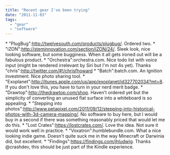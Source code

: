 ```yaml
---
title: "Recent gear I've been trying"
date: "2011-11-03"
tags: 
  - "gear"
  - "software"
---
```


\* "PlugBug":http://twelvesouth.com/products/plugbug/. Ordered two. \* "iZON":http://steminnovation.com/section/iZON/24/. Sleek look, nice looking software, but some bugginess. When it all gets ironed out will be a fabulous product. \* "Orchestra":orchestra.com. Nice todo list with voice input (might be rendered irrelevant by Siri but I'm not 4s yet). Thanks "chris":http://twitter.com/#!/chrisfhoward \* "Batch":batch.com. An Ignition investment. Nice photo sharing tool. \* "Exoplanet":http://itunes.apple.com/us/app/exoplanet/id327702034?mt=8. If you don't love this, you have to turn in your nerd merit badge. \* "Drawtop":http://thedrawtop.com/shop. Haven't ordered yet but the simplicity of converting an unused flat surface into a whiteboard is so appealing. \* "Stepping into photos":http://www.petapixel.com/2011/09/12/stepping-into-historical-photos-with-3d-camera-mapping/. No software to buy here, but I would buy in a second if there was something reasonably priced that would let me do this. \* "Lost Crates":https://lostcrates.com/. Love the idea. Not sure it would work well in practice. \* "Voxatron":humblebundle.com. What a nice looking indie game. Doesn't quite suck me in the way Minecraft or Darwinia did, but excellent. \* "Findings":https://findings.com/jhludwig. Thanks @crashdev, this should be just part of the Kindle experience.
